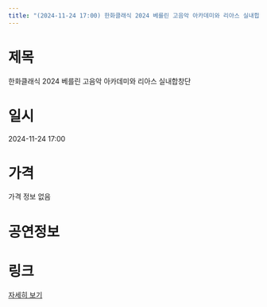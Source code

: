 ```yaml
---
title: "(2024-11-24 17:00) 한화클래식 2024 베를린 고음악 아카데미와 리아스 실내합창단"
---
```


# 제목
한화클래식 2024 베를린 고음악 아카데미와 리아스 실내합창단

# 일시
2024-11-24 17:00

# 가격
가격 정보 없음

# 공연정보
  
  


# 링크
[자세히 보기](https://www.sac.or.kr/site/main/show/show_view?SN=60780 "https://www.sac.or.kr/site/main/show/show_view?SN=60780")
